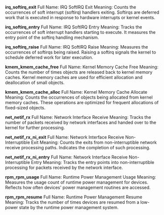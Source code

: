 **irq_softirq_exit**
Full Name: IRQ SoftIRQ Exit
Meaning: Counts the occurrences of soft interrupt (softirq) handlers exiting. Softirqs are deferred work that is executed in response to hardware interrupts or kernel events.

**irq_softirq_entry**
Full Name: IRQ SoftIRQ Entry
Meaning: Tracks the occurrences of soft interrupt handlers starting to execute. It measures the entry point of the softirq handling mechanism.

**irq_softirq_raise**
Full Name: IRQ SoftIRQ Raise
Meaning: Measures the occurrences of softirqs being raised. Raising a softirq signals the kernel to schedule deferred work for later execution.

**kmem_kmem_cache_free**
Full Name: Kernel Memory Cache Free
Meaning: Counts the number of times objects are released back to kernel memory caches. Kernel memory caches are used for efficient allocation and deallocation of small objects.

**kmem_kmem_cache_alloc**
Full Name: Kernel Memory Cache Allocate
Meaning: Counts the occurrences of objects being allocated from kernel memory caches. These operations are optimized for frequent allocations of fixed-sized objects.

**net_netif_rx**
Full Name: Network Interface Receive
Meaning: Tracks the number of packets received by network interfaces and handed over to the kernel for further processing.

**net_netif_rx_ni_exit**
Full Name: Network Interface Receive Non-Interruptible Exit
Meaning: Counts the exits from non-interruptible network receive processing paths. Indicates the completion of such processing.

**net_netif_rx_ni_entry**
Full Name: Network Interface Receive Non-Interruptible Entry
Meaning: Tracks the entry points into non-interruptible processing for packets received by the network interface.

**rpm_rpm_usage**
Full Name: Runtime Power Management Usage
Meaning: Measures the usage count of runtime power management for devices. Reflects how often devices' power management routines are accessed.

**rpm_rpm_resume**
Full Name: Runtime Power Management Resume
Meaning: Tracks the number of times devices are resumed from a low-power state by the runtime power management system.
